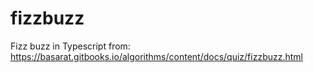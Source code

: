 # fizzbuzz
Fizz buzz in Typescript from:
https://basarat.gitbooks.io/algorithms/content/docs/quiz/fizzbuzz.html
